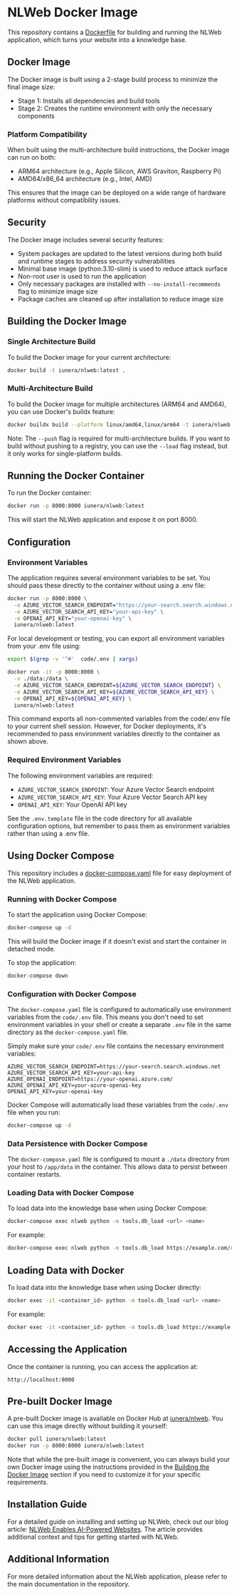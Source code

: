 # NLWeb Docker Image

This repository contains a [Dockerfile](../Dockerfile) for building and running the NLWeb application, which turns your website into a knowledge base.

## Docker Image

The Docker image is built using a 2-stage build process to minimize the final image size:
- Stage 1: Installs all dependencies and build tools
- Stage 2: Creates the runtime environment with only the necessary components

### Platform Compatibility

When built using the multi-architecture build instructions, the Docker image can run on both:
- ARM64 architecture (e.g., Apple Silicon, AWS Graviton, Raspberry Pi)
- AMD64/x86_64 architecture (e.g., Intel, AMD)

This ensures that the image can be deployed on a wide range of hardware platforms without compatibility issues.

## Security

The Docker image includes several security features:
- System packages are updated to the latest versions during both build and runtime stages to address security vulnerabilities
- Minimal base image (python:3.10-slim) is used to reduce attack surface
- Non-root user is used to run the application
- Only necessary packages are installed with `--no-install-recommends` flag to minimize image size
- Package caches are cleaned up after installation to reduce image size

## Building the Docker Image

### Single Architecture Build

To build the Docker image for your current architecture:

```bash
docker build -t iunera/nlweb:latest .
```

### Multi-Architecture Build

To build the Docker image for multiple architectures (ARM64 and AMD64), you can use Docker's buildx feature:

```bash
docker buildx build --platform linux/amd64,linux/arm64 -t iunera/nlweb:latest --push .
```

Note: The `--push` flag is required for multi-architecture builds. If you want to build without pushing to a registry, you can use the `--load` flag instead, but it only works for single-platform builds.

## Running the Docker Container

To run the Docker container:

```bash
docker run -p 8000:8000 iunera/nlweb:latest
```

This will start the NLWeb application and expose it on port 8000.

## Configuration

### Environment Variables

The application requires several environment variables to be set. You should pass these directly to the container without using a .env file:

```bash
docker run -p 8000:8000 \
  -e AZURE_VECTOR_SEARCH_ENDPOINT="https://your-search.search.windows.net" \
  -e AZURE_VECTOR_SEARCH_API_KEY="your-api-key" \
  -e OPENAI_API_KEY="your-openai-key" \
  iunera/nlweb:latest
```

For local development or testing, you can export all environment variables from your .env file using:

```bash
export $(grep -v '^#'  code/.env | xargs)

docker run -it -p 8000:8000 \
  -v ./data:/data \
  -e AZURE_VECTOR_SEARCH_ENDPOINT=${AZURE_VECTOR_SEARCH_ENDPOINT} \
  -e AZURE_VECTOR_SEARCH_API_KEY=${AZURE_VECTOR_SEARCH_API_KEY} \
  -e OPENAI_API_KEY=${OPENAI_API_KEY} \
  iunera/nlweb:latest
```

This command exports all non-commented variables from the code/.env file to your current shell session. However, for Docker deployments, it's recommended to pass environment variables directly to the container as shown above.

### Required Environment Variables

The following environment variables are required:

- `AZURE_VECTOR_SEARCH_ENDPOINT`: Your Azure Vector Search endpoint
- `AZURE_VECTOR_SEARCH_API_KEY`: Your Azure Vector Search API key
- `OPENAI_API_KEY`: Your OpenAI API key

See the `.env.template` file in the code directory for all available configuration options, but remember to pass them as environment variables rather than using a .env file.

## Using Docker Compose

This repository includes a [docker-compose.yaml](../docker-compose.yaml) file for easy deployment of the NLWeb application.

### Running with Docker Compose

To start the application using Docker Compose:

```bash
docker-compose up -d
```

This will build the Docker image if it doesn't exist and start the container in detached mode.

To stop the application:

```bash
docker-compose down
```

### Configuration with Docker Compose

The `docker-compose.yaml` file is configured to automatically use environment variables from the `code/.env` file. This means you don't need to set environment variables in your shell or create a separate `.env` file in the same directory as the `docker-compose.yaml` file.

Simply make sure your `code/.env` file contains the necessary environment variables:

```
AZURE_VECTOR_SEARCH_ENDPOINT=https://your-search.search.windows.net
AZURE_VECTOR_SEARCH_API_KEY=your-api-key
AZURE_OPENAI_ENDPOINT=https://your-openai.azure.com/
AZURE_OPENAI_API_KEY=your-azure-openai-key
OPENAI_API_KEY=your-openai-key
```

Docker Compose will automatically load these variables from the `code/.env` file when you run:

```bash
docker-compose up -d
```

### Data Persistence with Docker Compose

The `docker-compose.yaml` file is configured to mount a `./data` directory from your host to `/app/data` in the container. This allows data to persist between container restarts.

### Loading Data with Docker Compose

To load data into the knowledge base when using Docker Compose:

```bash
docker-compose exec nlweb python -m tools.db_load <url> <name>
```

For example:

```bash
docker-compose exec nlweb python -m tools.db_load https://example.com/rss Example-Wiki
```

## Loading Data with Docker

To load data into the knowledge base when using Docker directly:

```bash
docker exec -it <container_id> python -m tools.db_load <url> <name>
```

For example:

```bash
docker exec -it <container_id> python -m tools.db_load https://example.com/rss Example-Wiki
```

## Accessing the Application

Once the container is running, you can access the application at:

```
http://localhost:8000
```

## Pre-built Docker Image

A pre-built Docker image is available on Docker Hub at [iunera/nlweb](https://hub.docker.com/repository/docker/iunera/nlweb/general). You can use this image directly without building it yourself:

```bash
docker pull iunera/nlweb:latest
docker run -p 8000:8000 iunera/nlweb:latest
```

Note that while the pre-built image is convenient, you can always build your own Docker image using the instructions provided in the [Building the Docker Image](#building-the-docker-image) section if you need to customize it for your specific requirements.

## Installation Guide

For a detailed guide on installing and setting up NLWeb, check out our blog article: [NLWeb Enables AI-Powered Websites](https://www.iunera.com/kraken/machine-learning-ai/nlweb-enables-ai-powered-websites/). The article provides additional context and tips for getting started with NLWeb.

## Additional Information

For more detailed information about the NLWeb application, please refer to the main documentation in the repository.
